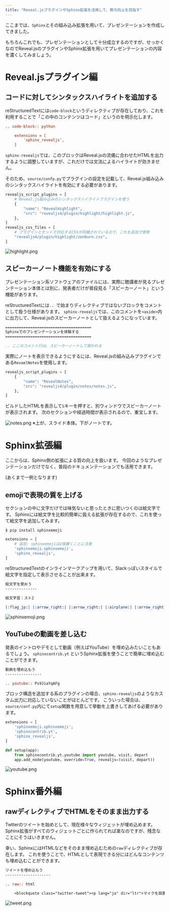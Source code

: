 ```yaml
---
title: "Reveal.jsプラグインやSphinx拡張を活用して、質の向上を目指す"
---
```


ここまでは、`Sphinx`とその組み込み拡張を用いて、プレゼンテーションを作成してきました。

もちろんこれでも、プレゼンテーションとして十分成立するのですが、せっかくなのでReveal.jsのプラグインやSphinx拡張を用いてプレゼンテーションの内容を濃くしてみましょう。

# Reveal.jsプラグイン編

## コードに対してシンタックスハイライトを追加する

reStructuredTextには`code-block`というディレクティブが存在しており、これを利用することで「この中のコンテンツはコード」というのを明示化します。

```rest
.. code-block:: python

    extensions = [
        'sphinx_revealjs',
    ]
```

`sphinx-revealjs`では、このブロックはReveal.jsの流儀に合わせたHTMLを出力するように調整していますが、これだけでは文法によるハイライトが効きません。

そのため、`source/confp.py`でプラグインの設定を記載して、Reveal.js組み込みのシンタックスハイライトを有効にする必要があります。

```python:source/conf.py
revealjs_script_plugins = [
    # Reveal.js組み込みのシンタックスハイライトプラグインを使う
    {
        "name": "RevealHighlight",
        "src": "revealjs4/plugin/highlight/highlight.js",
    },
]
revealjs_css_files = [
    # プラグインとセットで対応するCSSが同梱されているので、これを追加で使用
    "revealjs4/plugin/highlight/zenburn.css",
]
```

![highlight.png](https://storage.googleapis.com/zenn-user-upload/01va7yh8wtmy82cq7l1sp5pzajf6)

## スピーカーノート機能を有効にする

プレゼンテーション系ソフトウェアのファイルには、実際に聴講者が見るプレゼンテーション本体とは別に、発表者だけが普段見る「スピーカーノート」という機能があります。

reStructuredTextには`.. `で始まりディレクティブではないブロックをコメントとして扱う仕様があります。
`sphinx-revealjs`では、このコメントを`<aside>`内に出力して、Reveal.jsのスピーカーノートとして扱えるようになっています。

```rest:source/index.rst
======================================
Sphinxでのプレゼンテーションを体験する
======================================

.. ここのコメント行は、スピーカーノートして扱われる
```

実際にノートを表示できるようにするには、Reveal.jsの組み込みプラグインである`RevaelNotes`を使用します。

```python:source/conf.py
revealjs_script_plugins = [
    {
        "name": "RevealNotes",
        "src": "revealjs4/plugin/notes/notes.js",
    },
]
```

ビルドしたHTMLを表示して`S`キーを押すと、別ウィンドウでスピーカーノートが表示されます。
次のセクションや経過時間が表示されるので、重宝します。

![notes.png](https://storage.googleapis.com/zenn-user-upload/kncuz9xdak6190eeqnr92hzcarh6)
※上が、スライド本体。下がノートです。

# Sphinx拡張編

ここからは、Sphinx側の拡張による質の向上を扱います。
今回のようなプレゼンテーションだけでなく、普段のドキュメンテーションでも活用できます。

(あくまで一例となります)

## emojiで表現の質を上げる

セクションの中に文字だけでは味気ないと思ったときに思いつくのは絵文字です。
Sphinxには絵文字を比較的簡単に扱える拡張が存在するので、これを使って絵文字を追加してみます。

```shell-session
$ pip install sphinxemoji
```

```python:source/conf.py
extensions = [
    # 追加: sphinxemojiは2個書くことに注意
    'sphinxemoji.sphinxemoji',
    'sphinx_revealjs',
]
```

reStructuredTextのインラインマークアップを用いて、Slackっぽいスタイルで絵文字を指定して表示させることが出来ます。

```rest:source/index.rst
絵文字を使おう
--------------

絵文字芸：スト2

|:flag_jp:| |:arrow_right:| |:arrow_right:| |:airplane:| |:arrow_right:| |:arrow_right:| |:flag_th:|
```

![sphinxemoji.png](https://storage.googleapis.com/zenn-user-upload/vsz06h9jn6doxhwm9jm0g3k6t6g9)

## YouTubeの動画を差し込む

発表のイントロやデモとして動画（例えばYouTube）を埋め込みたいこともあるでしょう。
`sphinxcontrib.yt` というSphinx拡張を使うことで簡単に埋め込むことができます。

```rest:source/index.rst
動画を埋め込もう
----------------

.. youtube:: Ps9JiaYqAFg
```

ブロック構造を追加する系のプラグインの場合、`sphinx-revealjs`のようなカスタム出力に対応していないことがほとんどです。
こういった場合は、`source/conf.py`内にて`setup`関数を用意して挙動を上書きしてあげる必要があります。

```python:source/conf.py
extensions = [
    'sphinxemoji.sphinxemoji',
    'sphinxcontrib.yt',
    'sphinx_revealjs',
]

def setup(app):
    from sphinxcontrib.yt.youtube import youtube, visit, depart
    app.add_node(youtube, override=True, revealjs=(visit, depart))
```

![youtube.png](https://storage.googleapis.com/zenn-user-upload/rwqo6tvwo5tjacejg6tnpyg8xmc2)

# Sphinx番外編

## rawディレクティブでHTMLをそのまま出力する

Twtterのツイートを始めとして、現在様々なウィジェットが埋め込めます。
Sphinx拡張がすべてのウィジェットごとに作られてれば楽なのですが、残念なことにそうはいきません。

幸い、SphinxにはHTMLなどをそのまま埋め込むための`raw`ディレクティブが存在します。
これを使うことで、HTMLとして表現できる分にはどんなコンテンツも埋め込むことができます。

```rest:source/index.rst
ツイートを埋め込もう
--------------------

.. raw:: html

    <blockquote class="twitter-tweet"><p lang="ja" dir="ltr">マイクを設置した状態でdiscordのGo Liveを試してみてるんだけど、Enterだけ音を拾いがちな傾向があるらしく、なんだかんだで自分も「カタカタカタ..ッッターン！」ってやってるらしい</p>&mdash; kAZUYA tAKEI (@attakei) <a href="https://twitter.com/attakei/status/1358266239131348993?ref_src=twsrc%5Etfw">February 7, 2021</a></blockquote> <script async src="https://platform.twitter.com/widgets.js" charset="utf-8"></script>
```

![tweet.png](https://storage.googleapis.com/zenn-user-upload/wcfpu3seg1awejlwn98e3yf76eoy)
